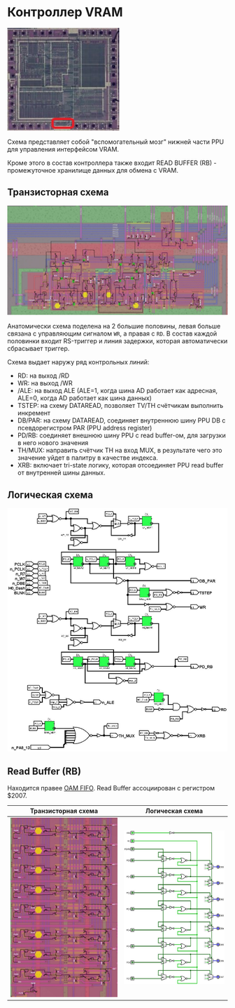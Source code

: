 # Контроллер VRAM

![ppu_locator_vram_ctrl](/BreakingNESWiki/imgstore/ppu/ppu_locator_vram_ctrl.jpg)

Схема представляет собой "вспомогательный мозг" нижней части PPU для управления интерфейсом VRAM.

Кроме этого в состав контроллера также входит READ BUFFER (RB) - промежуточное хранилище данных для обмена с VRAM.

## Транзисторная схема

<img src="/BreakingNESWiki/imgstore/ppu/vram_control_tran.jpg" width="1000px">

Анатомически схема поделена на 2 большие половины, левая больше связана с управляющим сигналом `WR`, а правая с `RD`.
В состав каждой половинки входит RS-триггер и линия задержки, которая автоматически сбрасывает триггер.

Схема выдает наружу ряд контрольных линий:
- RD: на выход /RD
- WR: на выход /WR
- /ALE: на выход ALE (ALE=1, когда шина AD работает как адресная, ALE=0, когда AD работает как шина данных)
- TSTEP: на схему DATAREAD, позволяет TV/TH счётчикам выполнить инкремент
- DB/PAR: на схему DATAREAD, соединяет внутреннюю шину PPU DB с псевдорегистром PAR (PPU address register)
- PD/RB: соединяет внешнюю шину PPU с read buffer-ом, для загрузки в него нового значения
- TH/MUX: направить счётчик TH на вход MUX, в результате чего это значение уйдет в палитру в качестве индекса.
- XRB: включает tri-state логику, которая отсоединяет PPU read buffer от внутренней шины данных.

## Логическая схема

![vram_control_logisim](/BreakingNESWiki/imgstore/ppu/vram_control_logisim.jpg)

## Read Buffer (RB)

Находится правее [OAM FIFO](fifo.md). Read Buffer ассоциирован с регистром $2007.

|Транзисторная схема|Логическая схема|
|---|---|
|![ppu_readbuffer](/BreakingNESWiki/imgstore/ppu/ppu_readbuffer.jpg)|![ppu_logisim_rb](/BreakingNESWiki/imgstore/ppu/ppu_logisim_rb.jpg)|
